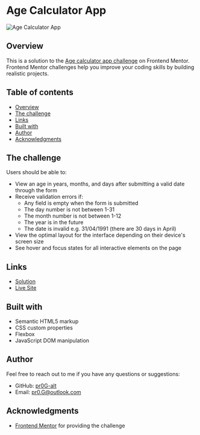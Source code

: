 # Age Calculator App

![Age Calculator App](https://res.cloudinary.com/dz209s6jk/image/upload/f_auto,q_auto,w_900/Screenshots/eqeztulm7vzm6otgvkam.jpg)


## Overview
This is a solution to the [Age calculator app challenge](https://www.frontendmentor.io/challenges/age-calculator-app-dF9DFFpj-Q) on Frontend Mentor. Frontend Mentor challenges help you improve your coding skills by building realistic projects. 


## Table of contents

- [Overview](#overview)
- [The challenge](#the-challenge)
- [Links](#links)
- [Built with](#built-with)
- [Author](#author)
- [Acknowledgments](#acknowledgments)


## The challenge

Users should be able to:

- View an age in years, months, and days after submitting a valid date through the form
- Receive validation errors if:
  - Any field is empty when the form is submitted
  - The day number is not between 1-31
  - The month number is not between 1-12
  - The year is in the future
  - The date is invalid e.g. 31/04/1991 (there are 30 days in April)
- View the optimal layout for the interface depending on their device's screen size
- See hover and focus states for all interactive elements on the page


## Links

- [Solution](https://www.frontendmentor.io/solutions/age-calculator-app-oLsg1chHO0)
- [Live Site](https://pr0g-alt.github.io/Age-Calculator-App/)


## Built with

- Semantic HTML5 markup
- CSS custom properties
- Flexbox
- JavaScript DOM manipulation


## Author

Feel free to reach out to me if you have any questions or suggestions:

- GitHub: [pr0G-alt](https://github.com/pr0G-alt)
- Email: pr0.G@outlook.com


## Acknowledgments

- [Frontend Mentor](https://www.frontendmentor.io) for providing the challenge

